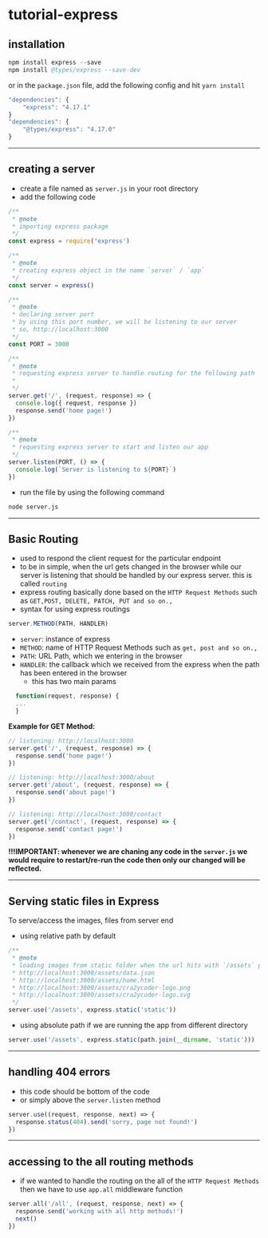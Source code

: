 # tutorial-express

## installation

```s
npm install express --save
npm install @types/express --save-dev
```

or in the `package.json` file, add the following config and hit `yarn install`

```js
"dependencies": {
    "express": "4.17.1"
}
"dependencies": {
    "@types/express": "4.17.0"
}
```

---

## creating a server

- create a file named as `server.js` in your root directory
- add the following code

```js
/**
 * @note
 * importing express package
 */
const express = require('express')

/**
 * @note
 * creating express object in the name `server` / `app`
 */
const server = express()

/**
 * @note
 * declaring server port
 * by using this port number, we will be listening to our server
 * so, http://localhost:3000
 */
const PORT = 3000

/**
 * @note
 * requesting express server to handle routing for the following path `/`
 *
 */
server.get('/', (request, response) => {
  console.log({ request, response })
  response.send('home page!')
})

/**
 * @note
 * requesting express server to start and listen our app
 */
server.listen(PORT, () => {
  console.log(`Server is listening to ${PORT}`)
})
```

- run the file by using the following command

```s
node server.js
```

---

## Basic Routing

- used to respond the client request for the particular endpoint
- to be in simple, when the url gets changed in the browser while our server is listening that should be handled by our express server. this is called `routing`
- express routing basically done based on the `HTTP Request Methods` such as `GET,POST, DELETE, PATCH, PUT and so on.,`
- syntax for using express routings

```js
server.METHOD(PATH, HANDLER)
```

- `server`: instance of express
- `METHOD`: name of HTTP Request Methods such as `get, post and so on.,`
- `PATH`: URL Path, which we entering in the browser
- `HANDLER`: the callback which we received from the express when the path has been entered in the browser
  - this has two main params

```js
  function(request, response) {
  ...
  }
```

**Example for GET Method:**

```js
// listening: http://localhost:3000
server.get('/', (request, response) => {
  response.send('home page!')
})

// listening: http://localhost:3000/about
server.get('/about', (request, response) => {
  response.send('about page!')
})

// listening: http://localhost:3000/contact
server.get('/contact', (request, response) => {
  response.send('contact page!')
})
```

**!!!IMPORTANT: whenever we are chaning any code in the `server.js` we would require to restart/re-run the code then only our changed will be reflected.**

---

## Serving static files in Express

To serve/access the images, files from server end

- using relative path by default

```js
/**
 * @note
 * loading images from static folder when the url hits with `/assets` path
 * http://localhost:3000/assets/data.json
 * http://localhost:3000/assets/home.html
 * http://localhost:3000/assets/cra2ycoder-logo.png
 * http://localhost:3000/assets/cra2ycoder-logo.svg
 */
server.use('/assets', express.static('static'))
```

- using absolute path if we are running the app from different directory

```js
server.use('/assets', express.static(path.join(__dirname, 'static')))
```

---

## handling 404 errors

- this code should be bottom of the code
- or simply above the `server.listen` method

```js
server.use((request, response, next) => {
  response.status(404).send('sorry, page not found!')
})
```

---

## accessing to the all routing methods

- if we wanted to handle the routing on the all of the `HTTP Request Methods` then we have to use `app.all` middleware function

```js
server.all('/all', (request, response, next) => {
  response.send('working with all http methods!')
  next()
})
```
